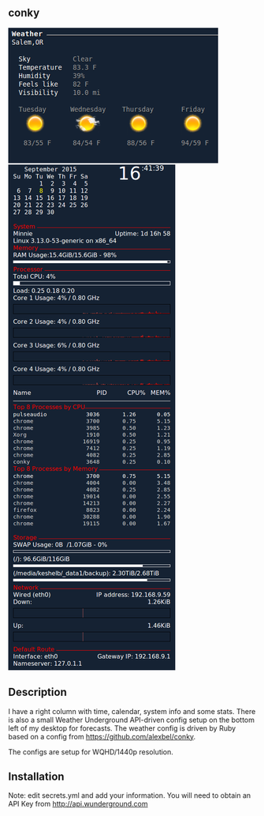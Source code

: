 ## conky
<img src='conky weather 2.png'>
<img src='conky.png'>

## Description
I have a right column with time, calendar, system info and some stats.
There is also a small Weather Underground API-driven config setup on the bottom left of my desktop for forecasts.
The weather config is driven by Ruby based on a config from https://github.com/alexbel/conky.

The configs are setup for WQHD/1440p resolution.

## Installation
Note: edit secrets.yml and add your information.  You will need to obtain an API Key from http://api.wunderground.com

